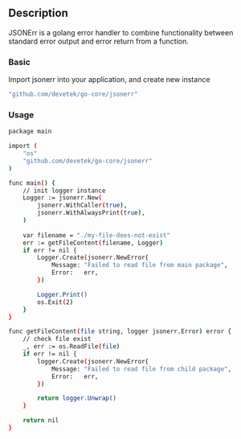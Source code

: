 ## Description

JSONErr is a golang error handler to combine functionality between standard error output and error return from a function.

### Basic
Import jsonerr into your application, and create new instance

```sh
"github.com/devetek/go-core/jsonerr"
```

### Usage

```sh
package main

import (
    "os"
	"github.com/devetek/go-core/jsonerr"
)

func main() {
	// init logger instance
	Logger := jsonerr.New(
		jsonerr.WithCaller(true),
		jsonerr.WithAlwaysPrint(true),
	)
	
	var filename = "./my-file-does-not-exist"
	err := getFileContent(filename, Logger)
	if err != nil {
		Logger.Create(jsonerr.NewError{
			Message: "Failed to read file from main package",
			Error:   err,
		})

		Logger.Print()
		os.Exit(2)
	}
}

func getFileContent(file string, logger jsonerr.Error) error {
	// check file exist
	_, err := os.ReadFile(file)
	if err != nil {
		logger.Create(jsonerr.NewError{
			Message: "Failed to read file from child package",
			Error:   err,
		})

		return logger.Unwrap()
	}

	return nil
}
```